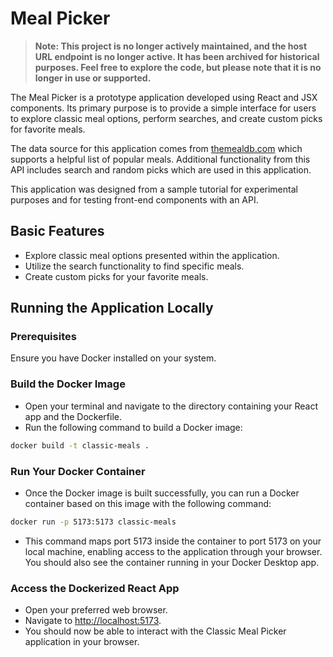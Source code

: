 # Meal Picker

> **Note: This project is no longer actively maintained, and the host URL endpoint is no longer active. It has been archived for historical purposes. Feel free to explore the code, but please note that it is no longer in use or supported.**

The Meal Picker is a prototype application developed using React and JSX components. Its primary purpose is to provide a simple interface for users to explore classic meal options, perform searches, and create custom picks for favorite meals. 

The data source for this application comes from [themealdb.com](https://www.themealdb.com/ "themealdb.com") which supports a helpful list of popular meals. Additional functionality from this API includes search and random picks which are used in this application. 

This application was designed from a sample tutorial for experimental purposes and for testing front-end components with an API. 

## Basic Features
- Explore classic meal options presented within the application.
- Utilize the search functionality to find specific meals.
- Create custom picks for your favorite meals.

## Running the Application Locally

### Prerequisites
Ensure you have Docker installed on your system.

### Build the Docker Image
- Open your terminal and navigate to the directory containing your React app and the Dockerfile.
- Run the following command to build a Docker image:
```bash
docker build -t classic-meals .
```

### Run Your Docker Container
- Once the Docker image is built successfully, you can run a Docker container based on this image with the following command:
```bash
docker run -p 5173:5173 classic-meals
```
- This command maps port 5173 inside the container to port 5173 on your local machine, enabling access to the application through your browser. You should also see the container running in your Docker Desktop app.

### Access the Dockerized React App
- Open your preferred web browser.
- Navigate to [http://localhost:5173](http://localhost:5173).
- You should now be able to interact with the Classic Meal Picker application in your browser.

